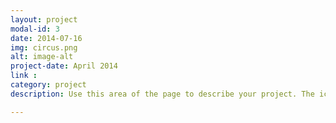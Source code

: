 ```yaml
---
layout: project
modal-id: 3
date: 2014-07-16
img: circus.png
alt: image-alt
project-date: April 2014
link :
category: project
description: Use this area of the page to describe your project. The icon above is part of a free icon set by <a href="https://sellfy.com/p/8Q9P/jV3VZ/">Flat Icons</a>. On their website, you can download their free set with 16 icons, or you can purchase the entire set with 146 icons for only $12!

---
```

